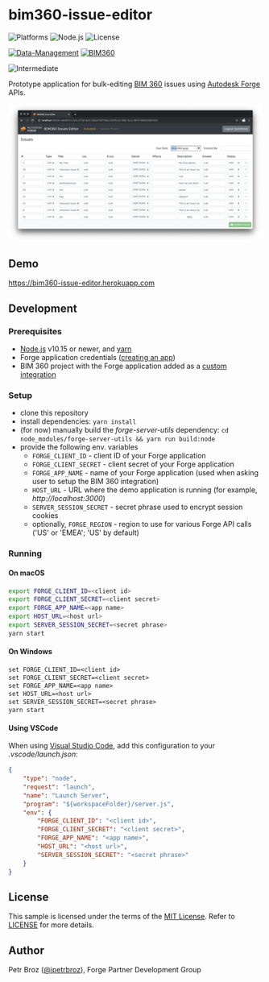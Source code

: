 # bim360-issue-editor

![Platforms](https://img.shields.io/badge/platform-Windows|MacOS-lightgray.svg)
![Node.js](https://img.shields.io/badge/node-%3E%3D%2010.0.0-brightgreen.svg)
![License](https://img.shields.io/badge/license-MIT-green.svg)

[![Data-Management](https://img.shields.io/badge/Data%20Management-v1-green.svg)](https://forge.autodesk.com/en/docs/data/v2/reference)
[![BIM360](https://img.shields.io/badge/BIM360-v1-green.svg)](https://forge.autodesk.com/en/docs/bim360/v1/reference)

![Intermediate](https://img.shields.io/badge/Level-Intermediate-blue.svg)

Prototype application for bulk-editing [BIM 360](https://www.autodesk.com/bim-360/) issues
using [Autodesk Forge](https://forge.autodesk.com) APIs.

![Screenshot](./docs/screenshot.png)

## Demo

https://bim360-issue-editor.herokuapp.com

## Development

### Prerequisites

- [Node.js](https://nodejs.org) v10.15 or newer, and [yarn](https://yarnpkg.com)
- Forge application credentials ([creating an app](https://forge.autodesk.com/en/docs/oauth/v2/tutorials/create-app/))
- BIM 360 project with the Forge application added as a [custom integration](https://forge.autodesk.com/en/docs/bim360/v1/tutorials/getting-started/manage-access-to-docs)

### Setup

- clone this repository
- install dependencies: `yarn install`
- (for now) manually build the _forge-server-utils_ dependency: `cd node_modules/forge-server-utils && yarn run build:node`
- provide the following env. variables
  - `FORGE_CLIENT_ID` - client ID of your Forge application
  - `FORGE_CLIENT_SECRET` - client secret of your Forge application
  - `FORGE_APP_NAME` - name of your Forge application (used when asking user to setup the BIM 360 integration)
  - `HOST_URL` - URL where the demo application is running (for example, _http://localhost:3000_)
  - `SERVER_SESSION_SECRET` - secret phrase used to encrypt session cookies
  - optionally, `FORGE_REGION` - region to use for various Forge API calls ('US' or 'EMEA'; 'US' by default)

### Running

#### On macOS

```bash
export FORGE_CLIENT_ID=<client id>
export FORGE_CLIENT_SECRET=<client secret>
export FORGE_APP_NAME=<app name>
export HOST_URL=<host url>
export SERVER_SESSION_SECRET=<secret phrase>
yarn start
```

#### On Windows

```
set FORGE_CLIENT_ID=<client id>
set FORGE_CLIENT_SECRET=<client secret>
set FORGE_APP_NAME=<app name>
set HOST_URL=<host url>
set SERVER_SESSION_SECRET=<secret phrase>
yarn start
```

#### Using VSCode

When using [Visual Studio Code](https://code.visualstudio.com), add this configuration to your _.vscode/launch.json_:

```json
{
    "type": "node",
    "request": "launch",
    "name": "Launch Server",
    "program": "${workspaceFolder}/server.js",
    "env": {
        "FORGE_CLIENT_ID": "<client id>",
        "FORGE_CLIENT_SECRET": "<client secret>",
        "FORGE_APP_NAME": "<app name>",
        "HOST_URL": "<host url>",
        "SERVER_SESSION_SECRET": "<secret phrase>"
    }
}
```

## License

This sample is licensed under the terms of the [MIT License](https://tldrlegal.com/license/mit-license).
Refer to [LICENSE](LICENSE) for more details.

## Author

Petr Broz ([@ipetrbroz](https://twitter.com/ipetrbroz)), Forge Partner Development Group
